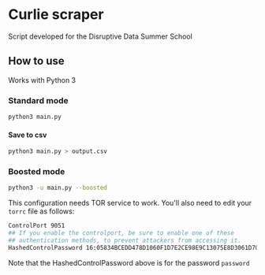 # Curlie scraper

Script developed for the Disruptive Data Summer School

## How to use

Works with Python 3

### Standard mode

```sh
python3 main.py
```

#### Save to csv

```sh
python3 main.py > output.csv
```

### Boosted mode

```sh
python3 -u main.py --boosted
```

This configuration needs TOR service to work. You'll also need to edit your `torrc` file as follows:

```sh
ControlPort 9051
## If you enable the controlport, be sure to enable one of these
## authentication methods, to prevent attackers from accessing it.
HashedControlPassword 16:05834BCEDD478D1060F1D7E2CE98E9C13075E8D3061D702F63BCD674DE
``` 

Note that the HashedControlPassword above is for the password `password`

